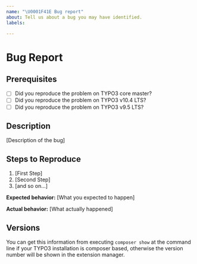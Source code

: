 ```yaml
---
name: "\U0001F41E Bug report"
about: Tell us about a bug you may have identified.
labels:

---
```


# Bug Report

## Prerequisites

* [ ] Did you reproduce the problem on TYPO3 core master?
* [ ] Did you reproduce the problem on TYPO3 v10.4 LTS?
* [ ] Did you reproduce the problem on TYPO3 v9.5 LTS?

## Description

[Description of the bug]

## Steps to Reproduce

1. [First Step]
2. [Second Step]
3. [and so on...]

**Expected behavior:** [What you expected to happen]

**Actual behavior:** [What actually happened]

## Versions

You can get this information from executing `composer show` at the command line if
your TYPO3 installation is composer based, otherwise the version number will be
shown in the extension manager.
